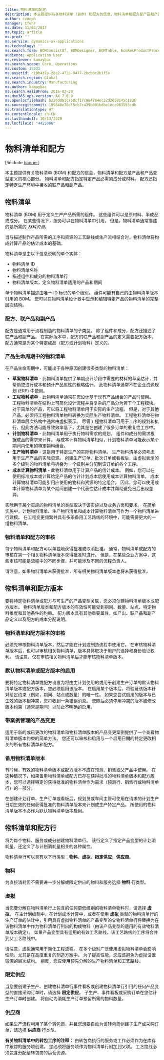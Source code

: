 ```yaml
---
title: 物料清单和配方
description: 本主题提供有关物料清单 (BOM) 和配方的信息，物料清单和配方是产品和产品变型定义的核心部分。
author: cvocph
manager: tfehr
ms.date: 11/03/2017
ms.topic: article
ms.prod: ''
ms.service: dynamics-ax-applications
ms.technology: ''
ms.search.form: BOMConsistOf, BOMDesigner, BOMTable, EcoResProductProcessManufacturingWorkspace, ProdBOM, ProdJournalTransBOM, ProdBOMCurrent, PmfBOMDesignerEditCoBy, ProdJournalPickingListLineSummary, ProdBOMOverview, PmfCoReqPlanning, EcoResProductProdTypeFormulaNoActiveFormulaFormPart, EcoResItemsMissingActiveRouteVersionFormPart, EcoResItemsProdTypeBOMExpiringBOMFormPart, BOMDesignerBOMVersion, BOMExpandPurch, BOMChangeLine, BOMExpandSales, EcoResItemsProdTypeBOMExpiringRouteFormPart, EngChgEcmBomDesigner, EngChgEcmProductBOMItemIdLookup, EngChgEcmProductBOMConsistOf, EngChgEcmBOMCopyDialog, EngChgEcmBomDesignerEditBom, BOMDesignerFilterDialog, BOMDesignerFilterDialog, BOMPartOf, BOMSetupReportFinish, EcoResItemsMissingActiveBOMVersionFormPart, BOMIdLookup, EcoResProductProdTypeFormulaNoActiveRouteFormPart, BOMExpandPurchRFQ, EngChgCaseRouteTablePart
audience: Application User
ms.reviewer: kamaybac
ms.search.scope: Core, Operations
ms.custom: 19331
ms.assetid: c19b437a-2de2-4728-9477-2bcb0c2b1f5e
ms.search.region: Global
ms.search.industry: Manufacturing
ms.author: kamaybac
ms.search.validFrom: 2016-02-28
ms.dyn365.ops.version: AX 7.0.0
ms.openlocfilehash: b226dd61c758cf17c8e4784ec22d2628145c1836
ms.sourcegitcommit: 199848e78df5cb7c439b001bdbe1ece963593cdb
ms.translationtype: HT
ms.contentlocale: zh-CN
ms.lasthandoff: 10/13/2020
ms.locfileid: "4423066"
---
```

# <a name="bills-of-materials-and-formulas"></a>物料清单和配方

[!include [banner](../includes/banner.md)]

本主题提供有关物料清单 (BOM) 和配方的信息，物料清单和配方是产品和产品变型定义的核心部分。 物料清单和配方指定特定产品必需的成分或材料。 配方还指定特定生产环境中接收的联产品和副产品。 

<a name="bills-of-materials"></a>物料清单
------------------

物料清单 (BOM) 用于定义生产产品所需的组件。 这些组件可以是原材料、半成品或成分。 在某些情况下，服务可以在物料清单中引用。 但是，物料清单通常描述的是所需的 *材料资源*。  

当与描述制作产品所需的工序和资源的工艺路线或生产流相结合时，物料清单将构成计算产品的估计成本的基础。  

物料清单是由以下信息说明的单个实体：

-   物料清单 ID
-   物料清单名称
-   描述组件和成分的物料清单行
-   物料清单版本，定义物料清单适用的产品和期间

单个物料清单描述由唯一 ID 标识的单个级别。 组件可能有自己的由物料清单版本引用的 BOM。 您可以在物料清单设计器中显示和编辑特定产品的物料清单的完整层次结构。

### <a name="formulas-co-products-and-by-products"></a>配方、联产品和副产品

配方是通常用于流程制造的物料清单的子类型。 除了组件和成分，配方还描述了联产品和副产品。 在实际版本中，配方的联产品和副产品的定义需要配方版本。 配方通常是为某个特定成品（配方或计划物料）定义的。

### <a name="boms-in-the-product-lifecycle"></a>产品生命周期中的物料清单

在产品生命周期中，可能出于各种原因创建很多类型的物料清单：

-   **草案物料清单** - 此物料清单提供了早期设计阶段中需要的材料的草案估计，并帮助您进行成本和预计产品属性的粗略估计。 此物料清单通常不在企业资源规划 (ERP) 中使用。
-   **工程物料清单** - 此物料清单通常在您设计基于现有产品组合的产品时使用。 工程物料清单在结构上可简化设计流程并将复杂的产品分为若干个工程模块。 对于简单的产品，可以将工程物料清单用于实际的生产流程。 但是，对于其他产品，必须将工程物料清单物料转换为实际生产物料清单。 工程物料清单在物料清单层次结构中通常由虚拟表示。 尽管工程物料清单可用于工序的规划和执行，但此方法可能导致效率低下，尤其是在创建了很多订单的重复性工序中。
-   **计划物料清单** - 此物料清单用于执行物料需求的规划。 组件和成分的需求根据成品的需求来计算。 与成本计算物料清单相似，计划物料清单可能表示某个期间内使用的特定物料组合。
-   **生产物料清单** - 这是用于特定生产的实际物料清单。 生产物料清单必须考虑用于生产产品的实际资源。 创建生产订单、批次订单或看板后，由虚拟表示的多个级别的物料清单将折叠为一个级别并分配到该订单的各个工序。
-   **成本计算物料清单** - 此物料清单用于计算产品的估计成本。 例如，您可以在使用标准成本或计算给定产品的估计计划成本后使用成本计算物料清单。 成本计算物料清单可能引用应使用的物料和资源的特定组合。 因此，您可以使用成本计算物料清单为某个期间创建一个代表性估计成本并帮助避免日后出现差异。

实际用于某个实施的物料清单的类型取决于该实施以及业务方案和要求。 在简单实施中，计划物料清单、生产物料清单和成本计算物料清单可作为一个物料清单进行建模。 在工程变更频繁并具有多条备用工艺路线的环境中，可能需要更大的一组物料清单。

### <a name="approval-of-boms-and-formulas"></a>物料清单和配方的审核

每个物料清单和配方可以单独地获得批准或取消批准。 通常，物料清单或配方的审核在第一个相关物料清单版本获得批准时进行。 但是，在某些企业方案中，这些审核可能是流程中的不同步骤，并可能涉及不同的流程负责人。  

请注意，如果物料清单未获得批准，所有相关物料清单版本也将未获得批准。

## <a name="bom-and-formula-versions"></a>物料清单和配方版本
要将特定物料清单或配方与可生产的产品变型关联，您必须创建物料清单版本或配方版本。 物料清单版本和配方版本的有效性可能受到期间、数量、站点、特定物料维度和其他条件的约束。 配方版本具有其他重要属性，如产出、联产品和副产品定义以及配方的成本分配说明。

### <a name="approval-of-bom-and-formula-versions"></a>物料清单和配方版本的审核

必须先审核物料清单版本，然后才能在计划或制造流程中使用它。 在审核物料清单版本后，也可以审核相关物料清单，版本具体取决于用户的选择和身份验证权利。 请注意，仅在审核相关物料清单后才能审核物料清单版本。

### <a name="activation-of-the-default-bom-or-formula-version"></a>默认物料清单或配方版本的启用

要将特定物料清单或配方设置为将由主计划使用的或用于创建生产订单的默认物料清单版本或配方版本，您必须启用该版本。 在启用某个版本后，将验证该版本针对给定约束（例如，期间、站点或数量）的唯一性。 如果您尝试启用的版本与已生效的版本相冲突，您将收到一条错误消息。 您随后必须停用冲突的版本或修改版本约束（通常是期间）以防止不明确的启用。

### <a name="product-change-with-case-management"></a>带案例管理的产品变更

适用于新的或已更改的物料清单和物料清单版本的产品变更案例提供了一个查看物料清单版本约束的简单方法。 您还可以审核和启用与一个启用日期的特定更改相关的所有物料清单和配方。

### <a name="alternative-bom-versions"></a>备用物料清单版本

有时候，有效的物料清单版本或配方版本不应在预测、销售或父产品中使用。 在这种情况下，如果备用物料清单或配方已存在获得批准的物料清单版本和配方版本，您可以选择特定的获得批准的物料清单作为需求（预测行、销售行或物料清单行）的一部分。  

在创建计划订单、生产订单或看板后，规划员或车间主管可使用在请求的计划生产日期生效的任何获得批准的物料清单版本来计划或生产特定产品。 所使用的物料清单版本不必作为默认物料清单版本启用。

## <a name="bom-and-formula-lines"></a>物料清单和配方行
将为每个物料、服务或成分创建物料清单行。 该行定义了指定产品变型的计划消耗量，还定义了与计划消耗量相关的各种属性。  

物料清单行可以具有以下行类型：**物料**、**虚拟**、**限定供应**、**供应商**。

### <a name="item"></a>物料

为直接消耗但不需要进一步分解或限定供应的物料和服务选择 **物料** 行类型。

### <a name="phantom"></a>虚拟

当您要分解在物料清单行上包含的任何更低级别的物料清单物料时，请选择 **虚拟**。 在主计划编制中，在计划成本计算中，或者在使用 **虚拟** 类型的物料清单行的生产订单的估计中，引用具有虚拟物料清单的产品变型的父物料清单行将替换为在该物料清单中作为物料清单行列出的构成物料（由该产品变型的适用的有效物料清单版本确定）。 如果产品变型具有适用的有效工艺路线，该工艺路线的工序将合并到父工艺路线中。  

请注意，虚拟通常用于简化工程流程。 在多个级别广泛使用虚拟物料清单会影响性能，尤其是在高度重复的制造方案中。 为了提高性能，您应该避免为虚拟设置较深的层次结构。 相反，您应使用预先分解的生产物料清单和工艺路线。

### <a name="pegged-supply"></a>限定供应

当您要创建子生产、创建物料清单行事件看板或创建物料清单行引用的任何产品变型的直接采购订单时，请选择 **限定供应**。 子生产、事件看板或采购订单在您估计生产订单时创建。 将自动为消耗生产订单预留所需的物料数量。

### <a name="vendor"></a>供应商

如果生产流程利用了某个转包商，并且您想要自动为该转包商创建子生产或采购订单，请选择 **供应商** 行类型。  

**有关物料清单中的转包工序的注释：** 由转包商执行的服务或工作必须作为在库存中跟踪的服务项创建。 您必须将服务项作为物料清单行附加到父项。 工艺路线必须包含分配给转包商的运营资源。



